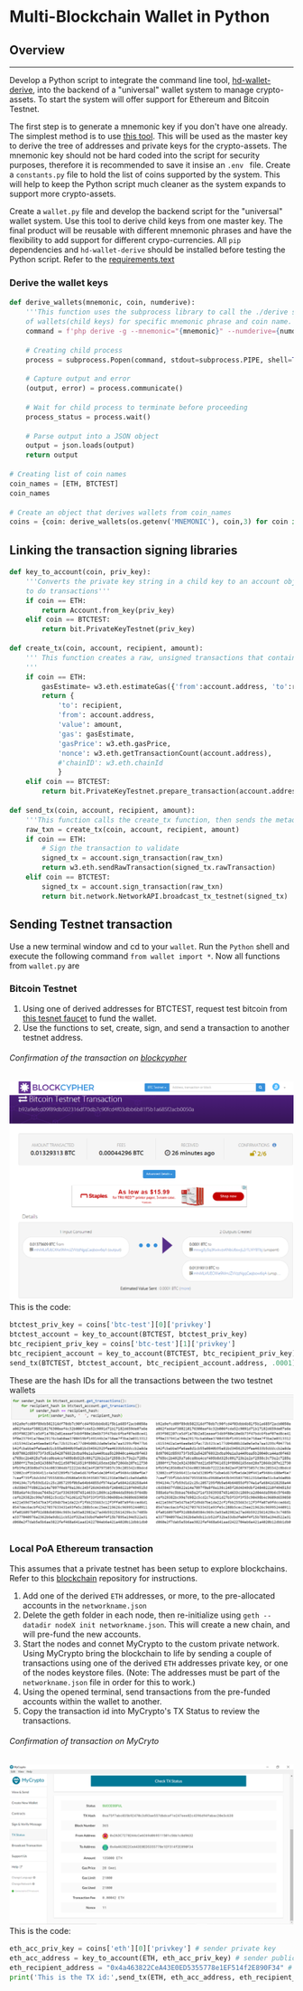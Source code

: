 # Multi-Blockchain Wallet in Python
## Overview
---
Develop a Python script to integrate the command line tool, [hd-wallet-derive](https://github.com/dan-da/hd-wallet-derive#installation-and-running), into the backend of a "universal" wallet system to manage crypto-assets. To start the system will offer support for Ethereum and Bitcoin Testnet.

The first step is to generate a mnemonic key if you don't have one already. The simplest method is to use [this tool](https://iancoleman.io/bip39/). This will be used as the master key to derive the tree of addresses and private keys for the crypto-assets. The mnemonic key should not be hard coded into the script for security purposes, therefore it is recommended to save it insise an `.env ` file. Create a `constants.py` file to hold the list of coins supported by the system. This will help to keep the Python script much cleaner as the system expands to support more crypto-assets. 

Create a `wallet.py` file and develop the backend script for the "universal" wallet system. Use this tool to derive child keys from one master key. The final product will be reusable with different mnemonic phrases and have the flexibility to add support for different crypo-currencies. All `pip` dependencies and `hd-wallet-derive` should be installed before testing the Python script. Refer to the [requirements.text](requirements.txt)
### Derive the wallet keys
```python
def derive_wallets(mnemonic, coin, numderive):
    '''This function uses the subprocess library to call the ./derive script from Python.  It returns a tree 
    of wallets(child keys) for specific mnemonic phrase and coin name.'''
    command = f'php derive -g --mnemonic="{mnemonic}" --numderive={numderive} --coin="{coin}" --format=json'
    
    # Creating child process
    process = subprocess.Popen(command, stdout=subprocess.PIPE, shell=True)
    
    # Capture output and error
    (output, error) = process.communicate()
    
    # Wait for child process to terminate before proceeding
    process_status = process.wait()
    
    # Parse output into a JSON object
    output = json.loads(output)
    return output

# Creating list of coin names
coin_names = [ETH, BTCTEST]
coin_names

# Create an object that derives wallets from coin_names
coins = {coin: derive_wallets(os.getenv('MNEMONIC'), coin,3) for coin in coin_names}
```
## Linking the transaction signing libraries
```python 
def key_to_account(coin, priv_key): 
    '''Converts the private key string in a child key to an account object that bit or web3.py can use 
    to do transactions'''
    if coin == ETH: 
        return Account.from_key(priv_key)
    elif coin == BTCTEST:
        return bit.PrivateKeyTestnet(priv_key)

def create_tx(coin, account, recipient, amount):
    ''' This function creates a raw, unsigned transactions that contains all the metadata needed to transact.
    '''
    if coin == ETH:
        gasEstimate= w3.eth.estimateGas({'from':account.address, 'to':recipient,'value':amount})
        return {
            'to': recipient,
            'from': account.address,
            'value': amount,
            'gas': gasEstimate,
            'gasPrice': w3.eth.gasPrice,
            'nonce': w3.eth.getTransactionCount(account.address),
            #'chainID': w3.eth.chainId   
            }
    elif coin == BTCTEST:
        return bit.PrivateKeyTestnet.prepare_transaction(account.address, [(recipient.address, amount, BTC)])

def send_tx(coin, account, recipient, amount):
    '''This function calls the create_tx function, then sends the metadata to the designated network'''
    raw_txn = create_tx(coin, account, recipient, amount)
    if coin == ETH:        
        # Sign the transaction to validate
        signed_tx = account.sign_transaction(raw_txn)
        return w3.eth.sendRawTransaction(signed_tx.rawTransaction)
    elif coin == BTCTEST:
        signed_tx = account.sign_transaction(raw_txn)
        return bit.network.NetworkAPI.broadcast_tx_testnet(signed_tx)
```
## Sending Testnet transaction
Use a new terminal window and cd to your `wallet`. Run the `Python` shell and execute the following command `from wallet import *`. Now all functions from `wallet.py` are 
### Bitcoin Testnet 
1. Using one of derived addresses for BTCTEST, request test bitcoin from [this tesnet faucet](https://coinfaucet.eu/en/btc-testnet/) to fund the wallet.
2. Use the functions to set, create, sign, and send a transaction to another testnet address. 
###### Confirmation of the transaction on [blockcypher](https://www.blockcypher.com/)
![btctest_transaction](screenshots/btctest_transaction.png)
This is the code: 
```python 
btctest_priv_key = coins['btc-test'][0]['privkey']
btctest_account = key_to_account(BTCTEST, btctest_priv_key)
btc_recipient_priv_key = coins['btc-test'][1]['privkey']
btc_recipient_account = key_to_account(BTCTEST, btc_recipient_priv_key)
send_tx(BTCTEST, btctest_account, btc_recipient_account.address, .0001)
```
These are the hash IDs for all the transactions between the two testnet wallets
![hash_ids](screenshots/btctest_transaction_ids.png)
### Local PoA Ethereum transaction
This assumes that a private testnet has been setup to explore blockchains. Refer to this [blockchain](https://github.com/jaimebunay/blockchain) repository for instructions. 
1. Add one of the derived `ETH` addresses, or more, to the pre-allocated accounts in the `networkname.json`
2. Delete the geth folder in each node, then re-initialize using `geth --datadir nodeX init networkname.json`.
This will create a new chain, and will pre-fund the new accounts. 
3. Start the nodes and connet MyCrypto to the custom private network. Using MyCrypto bring the blockchain to life by sending a couple of transactions using one of the derived `ETH` addresses private key, or one of the nodes keystore files. (Note: The addresses must be part of the `networkname.json` file in order for this to work.)
4. Using the opened terminal, send transactions from the pre-funded accounts within the wallet to another. 
5. Copy the transaction id into MyCrypto's TX Status to review the transactions. 
###### Confirmation of transaction on MyCryto 
![eth](screenshots/eth_transactions_2.png)
This is the code: 
```python
eth_acc_priv_key = coins['eth'][0]['privkey'] # sender private key
eth_acc_address = key_to_account(ETH, eth_acc_priv_key) # sender public address
eth_recipient_address = "0x4a463822CeA43E0ED5355778e1EF514f2E890F34" # Recipient public address (is part of jaimenet.json)
print('This is the TX id:',send_tx(ETH, eth_acc_address, eth_recipient_address, 1150000000000000000000))
```













